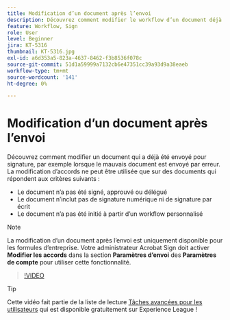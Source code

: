 ```yaml
---
title: Modification d’un document après l’envoi
description: Découvrez comment modifier le workflow d’un document déjà en cours
feature: Workflow, Sign
role: User
level: Beginner
jira: KT-5316
thumbnail: KT-5316.jpg
exl-id: a6d353a5-823a-4637-8462-f3b8536f078c
source-git-commit: 51d1a59999a7132cb6e47351cc39a93d9a38eaeb
workflow-type: tm+mt
source-wordcount: '141'
ht-degree: 0%

---
```


# Modification d’un document après l’envoi

Découvrez comment modifier un document qui a déjà été envoyé pour signature, par exemple lorsque le mauvais document est envoyé par erreur. La modification d’accords ne peut être utilisée que sur des documents qui répondent aux critères suivants :

* Le document n’a pas été signé, approuvé ou délégué
* Le document n’inclut pas de signature numérique ni de signature par écrit
* Le document n’a pas été initié à partir d’un workflow personnalisé


>[!NOTE]
>
>La modification d’un document après l’envoi est uniquement disponible pour les formules d’entreprise. Votre administrateur Acrobat Sign doit activer **Modifier les accords** dans la section **Paramètres d’envoi** des **Paramètres de compte** pour utiliser cette fonctionnalité.

>[!VIDEO](https://video.tv.adobe.com/v/342299?quality=12&learn=on&hidetitle=true)

>[!TIP]
>
>Cette vidéo fait partie de la liste de lecture [Tâches avancées pour les utilisateurs](https://experienceleague.adobe.com/fr/playlists/acrobat-sign-perform-advanced-tasks-business-users) qui est disponible gratuitement sur Experience League !
